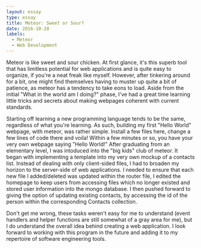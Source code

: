 ```yaml
---
layout: essay
type: essay
title: Meteor: Sweet or Sour?
date: 2016-10-20
labels:
  - Meteor
  - Web Development
---
```

 
Meteor is like sweet and sour chicken.  At first glance, it's this superb tool that has limitless potential for web applications and is quite easy to organize, if you're a neat freak like myself.  However, after tinkering around for a bit, one might find themselves having to muster up quite a bit of patience, as meteor has a tendency to take eons to load.  Aside from the initial "What in the world am I doing?" phase, I've had a great time learning little tricks and secrets about making webpages coherent with current standards.

Starting off learning a new programming language tends to be the same, regardless of what you're learning.  As such, building my first "Hello World" webpage, with meteor, was rather simple.  Install a few files here, change a few lines of code there and voila!  Within a few minutes or so, you have your very own webpage saying "Hello World!"  After graduating from an elementary level, I was intoduced into the "big kids" club of meteor.  It began with implementing a template into my very own mockup of a contacts list.  Instead of dealing with only client-sided files, I had to broaden my horizon to the server-side of web applications.  I needed to ensure that each new file I added/deleted was updated within the router file, I edited the homepage to keep users from accessing files which no longer existed and stored user information into the mongo database.  I then pushed forward to giving the option of updating existing contacts, by accessing the id of the person within the corresponding Contacts collection.  

Don't get me wrong, these tasks weren't easy for me to understand (event handlers and helper functions are still somewhat of a gray area for me), but I do understand the overall idea behind creating a web application.  I look forward to working with this program in the future and adding it to my repertoire of software engineering tools.
